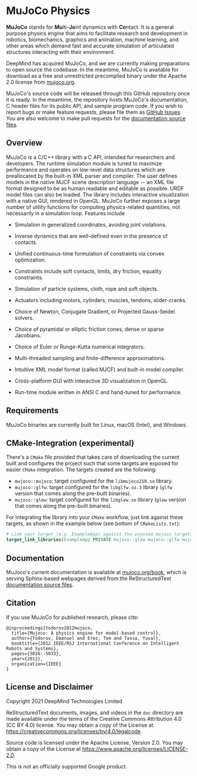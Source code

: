 # MuJoCo Physics

**MuJoCo** stands for **Mu**lti-**Jo**int dynamics with **Co**ntact. It is a
general purpose physics engine that aims to facilitate research and development
in robotics, biomechanics, graphics and animation, machine learning, and other
areas which demand fast and accurate simulation of articulated structures
interacting with their environment.

DeepMind has acquired MuJoCo, and we are currently making preparations to open
source the codebase. In the meantime, MuJoCo is available for download as a free
and unrestricted precompiled binary under the Apache 2.0 license from
[mujoco.org](https://mujoco.org/).

MuJoCo's source code will be released through this GitHub repository once it is
ready. In the meantime, the repository hosts MuJoCo's documentation, C header
files for its public API, and sample program code. If you wish to report bugs or
make feature requests, please file them as [GitHub Issues]. You are also
welcome to make pull requests for the [documentation source files].

## Overview

MuJoCo is a C/C++ library with a C API, intended for researchers and developers.
The runtime simulation module is tuned to maximize performance and operates on
low-level data structures which are preallocated by the built-in XML parser and
compiler. The user defines models in the native MJCF scene description language
-- an XML file format designed to be as human readable and editable as possible.
URDF model files can also be loaded. The library includes interactive
visualization with a native GUI, rendered in OpenGL. MuJoCo further exposes a
large number of utility functions for computing physics-related quantities, not
necessarily in a simulation loop. Features include

-   Simulation in generalized coordinates, avoiding joint violations.

-   Inverse dynamics that are well-defined even in the presence of contacts.

-   Unified continuous-time formulation of constraints via convex optimization.

-   Constraints include soft contacts, limits, dry friction, equality
    constraints.

-   Simulation of particle systems, cloth, rope and soft objects.

-   Actuators including motors, cylinders, muscles, tendons, slider-cranks.

-   Choice of Newton, Conjugate Gradient, or Projected Gauss-Seidel solvers.

-   Choice of pyramidal or elliptic friction cones, dense or sparse Jacobians.

-   Choice of Euler or Runge-Kutta numerical integrators.

-   Multi-threaded sampling and finite-difference approximations.

-   Intuitive XML model format (called MJCF) and built-in model compiler.

-   Cross-platform GUI with interactive 3D visualization in OpenGL.

-   Run-time module written in ANSI C and hand-tuned for performance.


## Requirements

MuJoCo binaries are currently built for Linux, macOS (Intel), and Windows.

## CMake-Integration (experimental)

There's a `CMake` file provided that takes care of downloading the current built
and configures the project such that some targets are exposed for easier `CMake`
integration. The targets created are the following:

* `mujoco::mujoco`: target configured for the `libmujoco210.so` library.
* `mujoco::glfw`: target configured for the `libglfw.so.3` library (`glfw`
  version that comes along the pre-built binaries).
* `mujoco::glew`: target configured for the `libglew.so` library (`glew` version
  that comes along the pre-built binaries).

For integrating the library into your `CMake` workflow, just link against these
targets, as shown in the example below (see bottom of `CMakeLists.txt`):

```cmake
# Link your target (e.g. ExampleApp) against the exposed mujoco targets
target_link_libraries(ExampleApp PRIVATE mujoco::glew mujoco::glfw mujoco::mujoco)
```

## Documentation

MuJoco's current documentation is available at [mujoco.org/book], which is
serving Sphinx-based webpages derived from the ReStructuredText
[documentation source files].


## Citation

If you use MuJoCo for published research, please cite:

```
@inproceedings{todorov2012mujoco,
  title={Mujoco: A physics engine for model-based control},
  author={Todorov, Emanuel and Erez, Tom and Tassa, Yuval},
  booktitle={2012 IEEE/RSJ International Conference on Intelligent Robots and Systems},
  pages={5026--5033},
  year={2012},
  organization={IEEE}
}
```


## License and Disclaimer

Copyright 2021 DeepMind Technologies Limited

ReStructuredText documents, images, and videos in the `doc` directory are made
available under the terms of the Creative Commons Attribution 4.0 (CC BY 4.0)
license. You may obtain a copy of the License at
https://creativecommons.org/licenses/by/4.0/legalcode.

Source code is licensed under the Apache License, Version 2.0. You may obtain a
copy of the License at https://www.apache.org/licenses/LICENSE-2.0.

This is not an officially supported Google product.


[GitHub Issues]: https://github.com/deepmind/mujoco/issues
[documentation source files]: https://github.com/deepmind/mujoco/tree/main/doc
[mujoco.org/book]: https://mujoco.org/book
